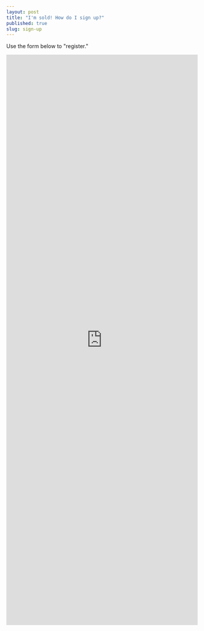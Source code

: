 ```yaml
---
layout: post
title: "I'm sold! How do I sign up?"
published: true
slug: sign-up
---
```


Use the form below to "register." 

<iframe src="https://docs.google.com/forms/d/e/1FAIpQLScxT-eT3MBsutACJM_QJHvzyGGgXo0jMWRv3ceIfkbZ0GkvPg/viewform?embedded=true"    width="100%" 
            height="1500px" 
            frameborder="0" 
            marginheight="0" 
            marginwidth="0"></iframe>